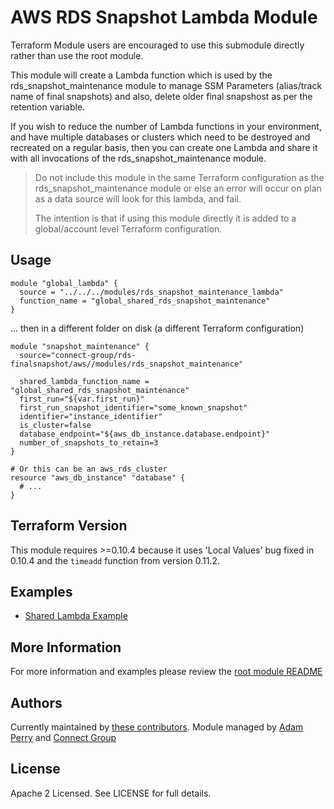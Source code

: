 AWS RDS Snapshot Lambda Module
==============================

Terraform Module users are encouraged to use this submodule directly rather than use the root module.

This module will create a Lambda function which is used by the rds_snapshot_maintenance module to
manage SSM Parameters (alias/track name of final snapshots) and also, delete older final snapshost
as per the retention variable.

If you wish to reduce the number of Lambda functions in your environment, and have multiple databases
or clusters which need to be destroyed and recreated on a regular basis, then you can create one
Lambda and share it with all invocations of the rds_snapshot_maintenance module.

> Do not include this module in the same Terraform configuration as the rds_snapshot_maintenance
> module or else an error will occur on plan as a data source will look for this lambda, and fail.
>
> The intention is that if using this module directly it is added to a global/account level 
> Terraform configuration.

Usage
-----
```hcl
module "global_lambda" {
  source = "../../../modules/rds_snapshot_maintenance_lambda"
  function_name = "global_shared_rds_snapshot_maintenance"
}
```

... then in a different folder on disk (a different Terraform configuration)

```hcl
module "snapshot_maintenance" {
  source="connect-group/rds-finalsnapshot/aws//modules/rds_snapshot_maintenance"

  shared_lambda_function_name = "global_shared_rds_snapshot_maintenance"
  first_run="${var.first_run}"
  first_run_snapshot_identifier="some_known_snapshot"
  identifier="instance_identifier"
  is_cluster=false
  database_endpoint="${aws_db_instance.database.endpoint}"
  number_of_snapshots_to_retain=3
}

# Or this can be an aws_rds_cluster
resource "aws_db_instance" "database" {
  # ...
}
```


Terraform Version
-----------------
This module requires >=0.10.4 because it uses 'Local Values' bug fixed in 0.10.4 and the `timeadd` function from 
version 0.11.2.

Examples
--------
* [Shared Lambda Example](https://github.com/connect-group/terraform-aws-rds-finalsnapshot/tree/master/examples/example-with-shared-lambda)

More Information
----------------
For more information and examples please review the [root module README](https://github.com/connect-group/terraform-aws-rds-finalsnapshot/tree/master/README.md) 

Authors
-------
Currently maintained by [these contributors](https://github.com/connect-group/terraform-aws-rds-finalsnapshot/graphs/contributors).
Module managed by [Adam Perry](https://github.com/4dz) and [Connect Group](https://github.com/connect-group)

License
-------
Apache 2 Licensed. See LICENSE for full details.